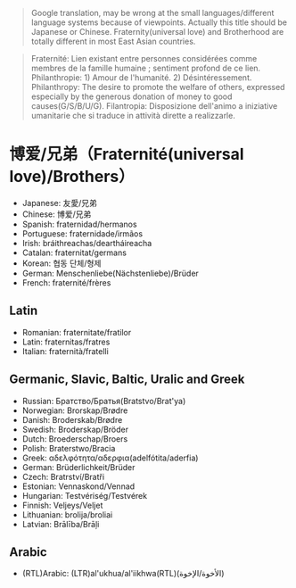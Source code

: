 > Google translation, may be wrong at the small languages/different language systems because of viewpoints.
> Actually this title should be Japanese or Chinese.  Fraternity(universal love) and Brotherhood are totally different in most East Asian countries.

> Fraternité: Lien existant entre personnes considérées comme membres de la famille humaine ; sentiment profond de ce lien.
> Philanthropie: 1)  Amour de l'humanité.  2)  Désintéressement.
> Philanthropy: The desire to promote the welfare of others, expressed especially by the generous donation of money to good causes(G/S/B/U/G).
> Filantropia: Disposizione dell'animo a iniziative umanitarie che si traduce in attività dirette a realizzarle.

# 博爱/兄弟（Fraternité(universal love)/Brothers）

- Japanese: 友愛/兄弟
- Chinese: 博爱/兄弟
- Spanish: fraternidad/hermanos
- Portuguese: fraternidade/irmãos
- Irish: bráithreachas/deartháireacha
- Catalan: fraternitat/germans
- Korean: 협동 단체/형제
- German: Menschenliebe(Nächstenliebe)/Brüder
- French: fraternité/frères

## Latin

- Romanian: fraternitate/fratilor
- Latin: fraternitas/fratres
- Italian: fraternità/fratelli

## Germanic, Slavic, Baltic, Uralic and Greek

- Russian: Братство/Братья(Bratstvo/Brat'ya)
- Norwegian: Brorskap/Brødre
- Danish: Broderskab/Brødre
- Swedish: Broderskap/Bröder
- Dutch: Broederschap/Broers
- Polish: Braterstwo/Bracia
- Greek: αδελφότητα/αδερφια(adelfótita/aderfia)
- German: Brüderlichkeit/Brüder
- Czech:  Bratrství/Bratři
- Estonian: Vennaskond/Vennad
- Hungarian: Testvériség/Testvérek
- Finnish: Veljeys/Veljet
- Lithuanian: brolija/broliai
- Latvian: Brālība/Brāļi

## Arabic

- (RTL)Arabic: (LTR)al'ukhua/al'iikhwa(RTL)(الأخوة/الإخوة)

